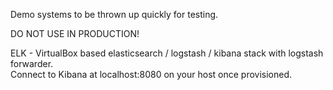 Demo systems to be thrown up quickly for testing.  
  
DO NOT USE IN PRODUCTION!  
  
ELK - VirtualBox based elasticsearch / logstash / kibana stack with logstash forwarder.  
Connect to Kibana at localhost:8080 on your host once provisioned.  
